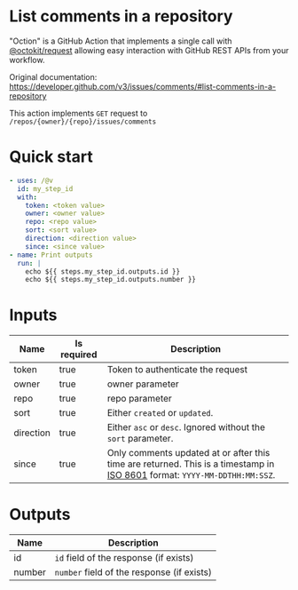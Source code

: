 # List comments in a repository

"Oction" is a GitHub Action that implements a single call with 
[@octokit/request](https://www.npmjs.com/package/@octokit/request)
allowing easy interaction with GitHub REST APIs from your workflow.

Original documentation: https://developer.github.com/v3/issues/comments/#list-comments-in-a-repository

This action implements `GET` request to `/repos/{owner}/{repo}/issues/comments`


# Quick start

```yaml
- uses: /@v
  id: my_step_id
  with:
    token: <token value>
    owner: <owner value>
    repo: <repo value>
    sort: <sort value>
    direction: <direction value>
    since: <since value>
- name: Print outputs
  run: |
    echo ${{ steps.my_step_id.outputs.id }}
    echo ${{ steps.my_step_id.outputs.number }}
```


# Inputs

| Name | Is required | Description |
|---|---|---|
|token|true|Token to authenticate the request
|owner|true|owner parameter
|repo|true|repo parameter
|sort|true|Either `created` or `updated`.
|direction|true|Either `asc` or `desc`. Ignored without the `sort` parameter.
|since|true|Only comments updated at or after this time are returned. This is a timestamp in [ISO 8601](https://en.wikipedia.org/wiki/ISO_8601) format: `YYYY-MM-DDTHH:MM:SSZ`.

# Outputs

| Name | Description |
|---|---|
|id|`id` field of the response (if exists)|
|number|`number` field of the response (if exists)|

